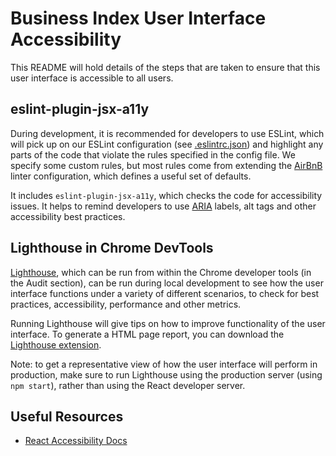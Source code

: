 # Business Index User Interface Accessibility

This README will hold details of the steps that are taken to ensure that this user interface is accessible to all users.

## eslint-plugin-jsx-a11y

During development, it is recommended for developers to use ESLint, which will pick up on our ESLint configuration (see [.eslintrc.json](./.eslintrc.json)) and highlight any parts of the code that violate the rules specified in the config file. We specify some custom rules, but most rules come from extending the [AirBnB](https://github.com/airbnb/javascript/tree/master/react) linter configuration, which defines a useful set of defaults.

It includes `eslint-plugin-jsx-a11y`, which checks the code for accessibility issues. It helps to remind developers to use [ARIA](https://developer.mozilla.org/en-US/docs/Web/Accessibility/ARIA/ARIA_Techniques/Using_the_aria-label_attribute) labels, alt tags and other accessibility best practices.

## Lighthouse in Chrome DevTools

[Lighthouse](https://developers.google.com/web/tools/lighthouse/#devtools), which can be run from within the Chrome developer tools (in the Audit section), can be run during local development to see how the user interface functions under a variety of different scenarios, to check for best practices, accessibility, performance and other metrics.

Running Lighthouse will give tips on how to improve functionality of the user interface. To generate a HTML page report, you can download the [Lighthouse extension](https://chrome.google.com/webstore/detail/lighthouse/blipmdconlkpinefehnmjammfjpmpbjk/related).

Note: to get a representative view of how the user interface will perform in production, make sure to run Lighthouse using the production server (using `npm start`), rather than using the React developer server.

## Useful Resources

- [React Accessibility Docs](https://reactjs.org/docs/accessibility.html)
